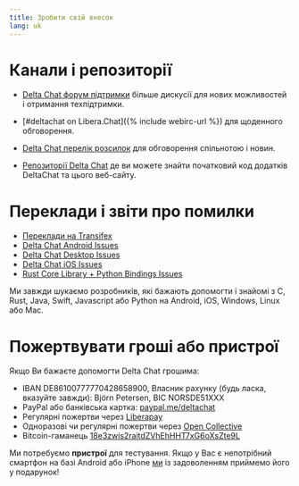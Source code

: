 ```yaml
---
title: Зробити свій внесок
lang: uk
---
```


# Канали і репозиторії

- [Delta Chat форум підтримки](https://support.delta.chat) більше
  дискусії для нових можливостей і отримання техпідтримки.

- [#deltachat on Libera.Chat]({% include webirc-url %}) для щоденного обговорення.

- [Delta Chat перелік
  розсилок](https://lists.codespeak.net/postorius/lists/delta.codespeak.net/)
  для обговорення спільнотою і новин.

- [Репозиторії Delta Chat](https://github.com/deltachat/) де ви можете 
  знайти початковий код додатків DeltaChat та цього веб-сайту.

# Переклади і звіти про помилки

- [Переклади на Transifex](https://www.transifex.com/delta-chat/public/)
- [Delta Chat Android Issues](https://github.com/deltachat/deltachat-android/issues)
- [Delta Chat Desktop Issues](https://github.com/deltachat/deltachat-desktop/issues)
- [Delta Chat iOS Issues](https://github.com/deltachat/deltachat-ios/issues)
- [Rust Core Library + Python Bindings Issues](https://github.com/deltachat/deltachat-core-rust/issues)

Ми завжди шукаємо розробників, які бажають допомогти і знайомі з
C, Rust, Java, Swift, Javascript або Python на Android, iOS, Windows, Linux або Mac.


# Пожертвувати гроші або пристрої

Якщо Ви бажаєте допомогти Delta Chat грошима:

- IBAN DE86100777770428658900, Власник рахунку (будь ласка, вказуйте завжди): Björn Petersen, BIC NORSDE51XXX
- PayPal або банківська картка: [paypal.me/deltachat](https://paypal.me/deltachat/20)
- Регулярні пожертви через [Liberapay](https://liberapay.com/delta.chat/)
- Одноразові чи регулярні пожертви через [Open Collective](https://opencollective.com/delta-chat/donate)
- Bitcoin-гаманець [18e3zwis2raitdZVhEhHHT7xG6oXsZte9L](bitcoin:18e3zwis2raitdZVhEhHHT7xG6oXsZte9L)

Ми потребуємо **пристрої** для тестування. Якщо у Вас є непотрібний смартфон на базі Android або iPhone
[ми](imprint) із задоволенням приймемо його у подарунок!
